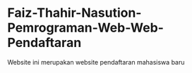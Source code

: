 # Faiz-Thahir-Nasution-Pemrograman-Web-Web-Pendaftaran
Website ini merupakan website pendaftaran mahasiswa baru
